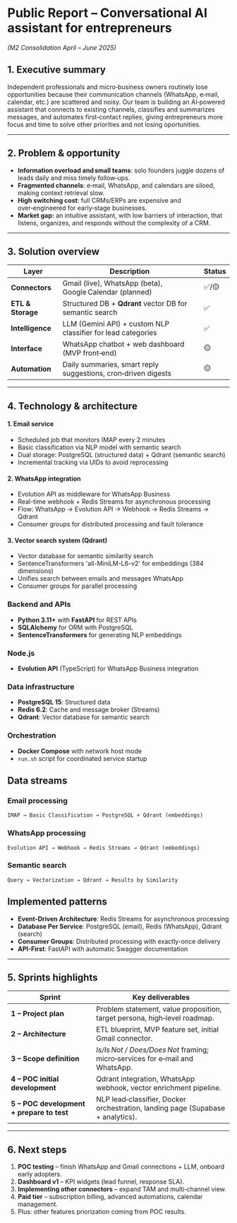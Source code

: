 # Public Report – Conversational AI assistant for entrepreneurs  
*(M2 Consolidation April – June 2025)*  

## 1. Executive summary  
Independent professionals and micro‑business owners routinely lose opportunities because their communication channels (WhatsApp, e‑mail, calendar, etc.) are scattered and noisy. Our team is building an AI‑powered assistant that connects to existing channels, classifies and summarizes messages, and automates first‑contact replies, giving entrepreneurs more focus and time to solve other priorities and not losing oportunities.

---  
## 2. Problem & opportunity  
- **Information overload and small teams**: solo founders juggle dozens of leads daily and miss timely follow‑ups.  
- **Fragmented channels**: e‑mail, WhatsApp, and calendars are siloed, making context retrieval slow.  
- **High switching cost**: full CRMs/ERPs are expensive and over‑engineered for early‑stage businesses.  
- **Market gap:** an intuitive assistant, with low barriers of interaction, that listens, organizes, and responds without the complexity of a CRM.

---  
## 3. Solution overview  
| Layer | Description | Status |
|-------|-------------|--------|
| **Connectors** | Gmail (live), WhatsApp (beta), Google Calendar (planned) | ✅/🟡 |
| **ETL & Storage** | Structured DB + **Qdrant** vector DB for semantic search | ✅ |
| **Intelligence** | LLM (Gemini API) + custom NLP classifier for lead categories | ✅ |
| **Interface** | WhatsApp chatbot + web dashboard (MVP front‑end) | 🟡 |
| **Automation** | Daily summaries, smart reply suggestions, cron‑driven digests | 🟡 |

---  
## 4. Technology & architecture

#### 1. Email service
- Scheduled job that monitors IMAP every 2 minutes
- Basic classification via NLP model with semantic search
- Dual storage: PostgreSQL (structured data) + Qdrant (semantic search)
- Incremental tracking via UIDs to avoid reprocessing

#### 2. WhatsApp integration
- Evolution API as middleware for WhatsApp Business
- Real-time webhook + Redis Streams for asynchronous processing
- Flow: WhatsApp → Evolution API → Webhook → Redis Streams → Qdrant
- Consumer groups for distributed processing and fault tolerance

#### 3. Vector search system (Qdrant)
- Vector database for semantic similarity search
- SentenceTransformers 'all-MiniLM-L6-v2' for embeddings (384 dimensions)
- Unifies search between emails and messages WhatsApp
- Consumer groups for parallel processing

### Backend and APIs
- **Python 3.11+** with **FastAPI** for REST APIs
- **SQLAlchemy** for ORM with PostgreSQL
- **SentenceTransformers** for generating NLP embeddings

### Node.js
- **Evolution API** (TypeScript) for WhatsApp Business integration

### Data infrastructure
- **PostgreSQL 15**: Structured data
- **Redis 6.2**: Cache and message broker (Streams)
- **Qdrant**: Vector database for semantic search

### Orchestration
- **Docker Compose** with network host mode
- `run.sh` script for coordinated service startup

## Data streams
### Email processing
```
IMAP → Basic Classification → PostgreSQL + Qdrant (embeddings)
```

### WhatsApp processing
```
Evolution API → Webhook → Redis Streams → Qdrant (embeddings)
```

### Semantic search
```
Query → Vectorization → Qdrant → Results by Similarity
```

## Implemented patterns

- **Event-Driven Architecture**: Redis Streams for asynchronous processing
- **Database Per Service**: PostgreSQL (email), Redis (WhatsApp), Qdrant (search)
- **Consumer Groups**: Distributed processing with exactly-once delivery
- **API-First**: FastAPI with automatic Swagger documentation

---  

## 5. Sprints highlights  

| Sprint | Key deliverables |
|--------|-----------------|
| **1 – Project plan** | Problem statement, value proposition, target persona, high‑level roadmap. |
| **2 – Architecture** | ETL blueprint, MVP feature set, initial Gmail connector. |
| **3 – Scope definition** | *Is/Is Not / Does/Does Not* framing; micro‑services for e‑mail and WhatsApp. |
| **4 – POC initial development** | Qdrant integration, WhatsApp webhook, vector enrichment pipeline. |
| **5 – POC development + prepare to test** | NLP lead‑classifier, Docker orchestration, landing page (Supabase + analytics). |


---  
## 6. Next steps  

1. **POC testing** – finish WhatsApp and Gmail connections + LLM, onboard early adopters.  
2. **Dashboard v1** – KPI widgets (lead funnel, response SLA).  
3. **Implementing other connectors** – expand TAM and multi‑channel view.  
4. **Paid tier** – subscription billing, advanced automations, calendar management.  
5. Plus: other features priorization coming from POC results.  
